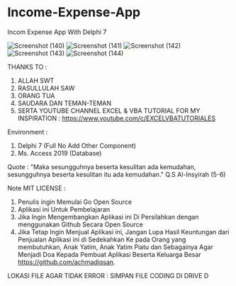 # Income-Expense-App
Incom Expense App With Delphi 7

![Screenshot (140)](https://user-images.githubusercontent.com/57186921/196033277-9f1dd168-f09a-4588-a2de-f8ac6748f89a.png)
![Screenshot (141)](https://user-images.githubusercontent.com/57186921/196033282-1fbf4247-1b7c-4488-82b3-dd3393515f1e.png)
![Screenshot (142)](https://user-images.githubusercontent.com/57186921/196033283-1ce7d31f-9185-468a-9596-c7f9269b00a3.png)
![Screenshot (143)](https://user-images.githubusercontent.com/57186921/196033284-e129a5f9-988a-494e-a76b-80f89a2c34e5.png)
![Screenshot (144)](https://user-images.githubusercontent.com/57186921/196033286-15b45987-6a15-4f0e-9a6e-8d7ea5261faf.png)

THANKS TO : 
1. ALLAH SWT
2. RASULLULAH SAW
3. ORANG TUA
4. SAUDARA DAN TEMAN-TEMAN
5. SERTA YOUTUBE CHANNEL EXCEL & VBA TUTORIAL FOR MY INSPIRATION : https://www.youtube.com/c/EXCELVBATUTORIALES

Environment :
1. Delphi 7 (Full No Add Other Component)
2. Ms. Access 2019 (Database)

Quote : "Maka sesungguhnya beserta kesulitan ada kemudahan, sesungguhnya beserta kesulitan itu ada kemudahan." Q.S Al-Insyirah (5-6)

Note MIT LICENSE : 
1. Penulis ingin Memulai Go Open Source
2. Aplikasi ini Untuk Pembelajaran
3. Jika Ingin Mengembangkan Aplikasi ini Di Persilahkan dengan menggunakan Github Secara Open Source
4. Jika Tetap Ingin Menjual Aplikasi ini, Jangan Lupa Hasil Keuntungan dari Penjualan Aplikasi ini di Sedekahkan Ke pada Orang yang membutuhkan, Anak Yatim, Anak Yatim Piatu dan Sebagainya Agar Menjadi Doa Kepada Pembuat Aplikasi Beserta Keluarga Besar https://github.com/achmadiqsan.

LOKASI FILE AGAR TIDAK ERROR : SIMPAN FILE CODING DI DRIVE D
